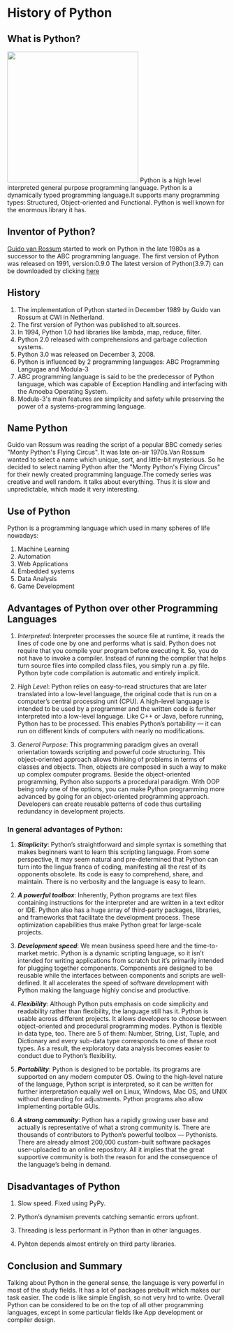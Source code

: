 # History of Python

## What is Python?

<img src = "https://upload.wikimedia.org/wikipedia/commons/thumb/0/0a/Python.svg/1200px-Python.svg.png" width="300"/>
Python is a high level interpreted general purpose programming language. Python is a dynamically typed programming language.It supports many programming types: Structured, Object-oriented and Functional. Python is well known for the enormous library it has.

## Inventor of Python?

<a href = "https://en.wikipedia.org/wiki/Guido_van_Rossum">Guido van Rossum</a> started to work on Python in the late 1980s as a successor to the ABC programming language. The first version of Python was released on 1991, version:0.9.0
The latest version of Python(3.9.7) can be downloaded by clicking <a href = "https://www.python.org/ftp/python/3.9.7/python-3.9.7-amd64.exe">here</a>

## History

1. The implementation of Python started in December 1989 by Guido van Rossum at CWI in Netherland.
2. The first version of Python was published to alt.sources.
3. In 1994, Python 1.0 had libraries like lambda, map, reduce, filter.
4. Python 2.0 released with comprehensions and garbage collection systems.
5. Python 3.0 was released on December 3, 2008.
6. Python is influenced by 2 programming languages: ABC Programming Langugae and Modula-3
7. ABC programming language is said to be the predecessor of Python language, which was capable of Exception Handling and interfacing with the Amoeba Operating System.
8. Modula-3's main features are simplicity and safety while preserving the power of a systems-programming language.

## Name Python

Guido van Rossum was reading the script of a popular BBC comedy series "Monty Python's Flying Circus". It was late on-air 1970s.Van Rossum wanted to select a name which unique, sort, and little-bit mysterious. So he decided to select naming Python after the "Monty Python's Flying Circus" for their newly created programming language.The comedy series was creative and well random. It talks about everything. Thus it is slow and unpredictable, which made it very interesting.

## Use of Python

Python is a programming language which used in many spheres of life nowadays:

1. Machine Learning
2. Automation
3. Web Applications
4. Embedded systems
5. Data Analysis
6. Game Development

## Advantages of Python over other Programming Languages

1. <i>Interpreted</i>: Interpreter processes the source file at runtime, it reads the lines of code one by one and performs what is said. Python does not require that you compile your program before executing it. So, you do not have to invoke a compiler. Instead of running the compiler that helps turn source files into compiled class files, you simply run a .py file. Python byte code compilation is automatic and entirely implicit.

2. <i>High Level</i>: Python relies on easy-to-read structures that are later translated into a low-level language, the original code that is run on a computer’s central processing unit (CPU). A high-level language is intended to be used by a programmer and the written code is further interpreted into a low-level language. Like C++ or Java, before running, Python has to be processed. This enables Python’s portability — it can run on different kinds of computers with nearly no modifications.

3. <i>General Purpose</i>: This programming paradigm gives an overall orientation towards scripting and powerful code structuring. This object-oriented approach allows thinking of problems in terms of classes and objects. Then, objects are composed in such a way to make up complex computer programs. Beside the object-oriented programming, Python also supports a procedural paradigm. With OOP being only one of the options, you can make Python programming more advanced by going for an object-oriented programming approach. Developers can create reusable patterns of code thus curtailing redundancy in development projects.

### In general advantages of Python:

1. <i><b>Simplicity</b></i>: Python’s straightforward and simple syntax is something that makes beginners want to learn this scripting language. From some perspective, it may seem natural and pre-determined that Python can turn into the lingua franca of coding, manifesting all the rest of its opponents obsolete. Its code is easy to comprehend, share, and maintain. There is no verbosity and the language is easy to learn.

2. <i><b>A powerful toolbox</b></i>: Inherently, Python programs are text files containing instructions for the interpreter and are written in a text editor or IDE. Python also has a huge array of third-party packages, libraries, and frameworks that facilitate the development process. These optimization capabilities thus make Python great for large-scale projects.

2. <i><b>Development speed</b></i>: We mean business speed here and the time-to-market metric. Python is a dynamic scripting language, so it isn’t intended for writing applications from scratch but it’s primarily intended for plugging together components. Components are designed to be reusable while the interfaces between components and scripts are well-defined. It all accelerates the speed of software development with Python making the language highly concise and productive.

3. <i><b>Flexibility</b></i>: Although Python puts emphasis on code simplicity and readability rather than flexibility, the language still has it. Python is usable across different projects. It allows developers to choose between object-oriented and procedural programming modes. Python is flexible in data type, too. There are 5 of them: Number, String, List, Tuple, and Dictionary and every sub-data type corresponds to one of these root types. As a result, the exploratory data analysis becomes easier to conduct due to Python’s flexibility.

4. <i><b>Portability</b></i>: Python is designed to be portable. Its programs are supported on any modern computer OS. Owing to the high-level nature of the language, Python script is interpreted, so it can be written for further interpretation equally well on Linux, Windows, Mac OS, and UNIX without demanding for adjustments. Python programs also allow implementing portable GUIs.

5. <i><b>A strong community</b></i>: Python has a rapidly growing user base and actually is representative of what a strong community is. There are thousands of contributors to Python’s powerful toolbox — Pythonists. There are already almost 200,000 custom-built software packages user-uploaded to an online repository. All it implies that the great supportive community is both the reason for and the consequence of the language’s being in demand.



## Disadvantages of Python

1. Slow speed. Fixed using PyPy.

2. Python’s dynamism prevents catching semantic errors upfront.

3. Threading is less performant in Python than in other languages. 

4. Pyhton depends almost entirely on third party libraries.

## Conclusion and Summary

Talking about Python in the general sense, the language is very powerful in most of the study fields. It has a lot of packages prebuilt which makes our task easier. The code is like simple English, so not very hrd to write. Overall Python can be considered to be on the top of all other programming languages, except in some particular fields like App development or compiler design.
